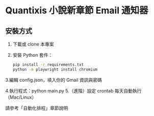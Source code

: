 # Quantixis 小說新章節 Email 通知器

## 安裝方式

1. 下載或 clone 本專案
2. 安裝 Python 套件：

   ```bash
   pip install -r requirements.txt
   python -m playwright install chromium
3.編輯 config.json，填入你的 Gmail 資訊與密碼

4.執行程式：python main.py
5.（進階）設定 crontab 每天自動執行（Mac/Linux）

請參考「自動化排程」章節說明

